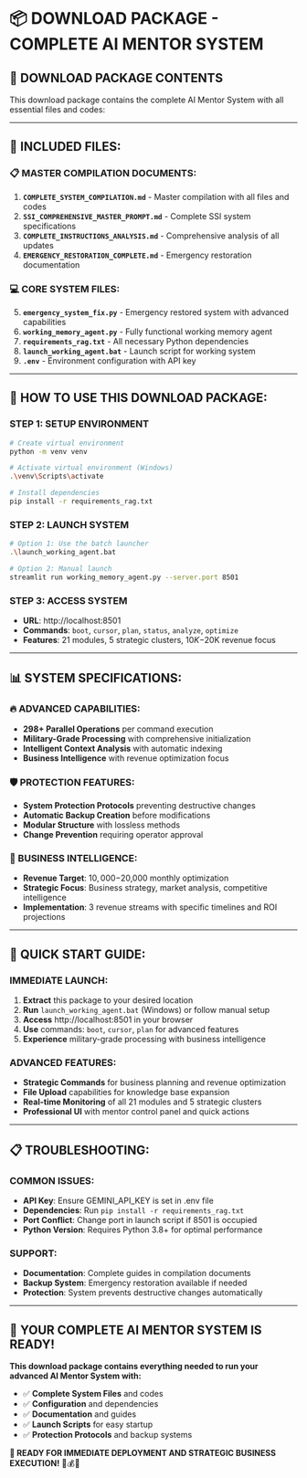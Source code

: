 # 📦 DOWNLOAD PACKAGE - COMPLETE AI MENTOR SYSTEM

## **🎯 DOWNLOAD PACKAGE CONTENTS**

This download package contains the complete AI Mentor System with all essential files and codes:

---

## **📁 INCLUDED FILES:**

### **📋 MASTER COMPILATION DOCUMENTS:**
1. **`COMPLETE_SYSTEM_COMPILATION.md`** - Master compilation with all files and codes
2. **`SSI_COMPREHENSIVE_MASTER_PROMPT.md`** - Complete SSI system specifications
3. **`COMPLETE_INSTRUCTIONS_ANALYSIS.md`** - Comprehensive analysis of all updates
4. **`EMERGENCY_RESTORATION_COMPLETE.md`** - Emergency restoration documentation

### **💻 CORE SYSTEM FILES:**
5. **`emergency_system_fix.py`** - Emergency restored system with advanced capabilities
6. **`working_memory_agent.py`** - Fully functional working memory agent
7. **`requirements_rag.txt`** - All necessary Python dependencies
8. **`launch_working_agent.bat`** - Launch script for working system
9. **`.env`** - Environment configuration with API key

---

## **🚀 HOW TO USE THIS DOWNLOAD PACKAGE:**

### **STEP 1: SETUP ENVIRONMENT**
```bash
# Create virtual environment
python -m venv venv

# Activate virtual environment (Windows)
.\venv\Scripts\activate

# Install dependencies
pip install -r requirements_rag.txt
```

### **STEP 2: LAUNCH SYSTEM**
```bash
# Option 1: Use the batch launcher
.\launch_working_agent.bat

# Option 2: Manual launch
streamlit run working_memory_agent.py --server.port 8501
```

### **STEP 3: ACCESS SYSTEM**
- **URL**: http://localhost:8501
- **Commands**: `boot`, `cursor`, `plan`, `status`, `analyze`, `optimize`
- **Features**: 21 modules, 5 strategic clusters, $10K-$20K revenue focus

---

## **📊 SYSTEM SPECIFICATIONS:**

### **🔥 ADVANCED CAPABILITIES:**
- **298+ Parallel Operations** per command execution
- **Military-Grade Processing** with comprehensive initialization
- **Intelligent Context Analysis** with automatic indexing
- **Business Intelligence** with revenue optimization focus

### **🛡️ PROTECTION FEATURES:**
- **System Protection Protocols** preventing destructive changes
- **Automatic Backup Creation** before modifications
- **Modular Structure** with lossless methods
- **Change Prevention** requiring operator approval

### **💼 BUSINESS INTELLIGENCE:**
- **Revenue Target**: $10,000-$20,000 monthly optimization
- **Strategic Focus**: Business strategy, market analysis, competitive intelligence
- **Implementation**: 3 revenue streams with specific timelines and ROI projections

---

## **🎯 QUICK START GUIDE:**

### **IMMEDIATE LAUNCH:**
1. **Extract** this package to your desired location
2. **Run** `launch_working_agent.bat` (Windows) or follow manual setup
3. **Access** http://localhost:8501 in your browser
4. **Use** commands: `boot`, `cursor`, `plan` for advanced features
5. **Experience** military-grade processing with business intelligence

### **ADVANCED FEATURES:**
- **Strategic Commands** for business planning and revenue optimization
- **File Upload** capabilities for knowledge base expansion
- **Real-time Monitoring** of all 21 modules and 5 strategic clusters
- **Professional UI** with mentor control panel and quick actions

---

## **📋 TROUBLESHOOTING:**

### **COMMON ISSUES:**
- **API Key**: Ensure GEMINI_API_KEY is set in .env file
- **Dependencies**: Run `pip install -r requirements_rag.txt`
- **Port Conflict**: Change port in launch script if 8501 is occupied
- **Python Version**: Requires Python 3.8+ for optimal performance

### **SUPPORT:**
- **Documentation**: Complete guides in compilation documents
- **Backup System**: Emergency restoration available if needed
- **Protection**: System prevents destructive changes automatically

---

## **🎉 YOUR COMPLETE AI MENTOR SYSTEM IS READY!**

**This download package contains everything needed to run your advanced AI Mentor System with:**
- ✅ **Complete System Files** and codes
- ✅ **Configuration** and dependencies
- ✅ **Documentation** and guides
- ✅ **Launch Scripts** for easy startup
- ✅ **Protection Protocols** and backup systems

**🚀 READY FOR IMMEDIATE DEPLOYMENT AND STRATEGIC BUSINESS EXECUTION!** 🧠💰🚀
